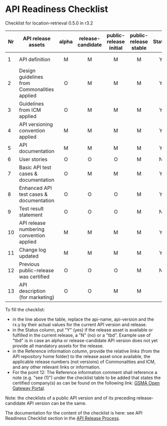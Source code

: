 # API Readiness Checklist

Checklist for location-retrieval 0.5.0 in r3.2

| Nr | API release assets                           | alpha | release-candidate | public-release<br>initial | public-release<br> stable | Status |                                         Reference information                                          |
|----|----------------------------------------------|:-----:|:-----------------:|:-------------------------:|:-------------------------:|:------:|:------------------------------------------------------------------------------------------------------:|
| 1  | API definition                               |   M   |         M         |             M             |             M             |   Y    |     [/code/API_definitions/location-retrieval.yaml](/code/API_definitions/location-retrieval.yaml)     |
| 2  | Design guidelines from Commonalities applied |   O   |         M         |             M             |             M             |   Y    |                                                  r3.3                                                  |
| 3  | Guidelines from ICM applied                  |   O   |         M         |             M             |             M             |   Y    |                                                  r3.3                                                  |
| 4  | API versioning convention applied            |   M   |         M         |             M             |             M             |   Y    |                                                                                                        |
| 5  | API documentation                            |   M   |         M         |             M             |             M             |   Y    |                                             inline in yaml                                             |
| 6  | User stories                                 |   O   |         O         |             O             |             M             |   N    |                                                                                                        |
| 7  | Basic API test cases & documentation         |   O   |         M         |             M             |             M             |   Y    | [/code/Test_definitions/location-retrieval.feature](/code/Test_definitions/location-retrieval.feature) |
| 8  | Enhanced API test cases & documentation      |   O   |         O         |             O             |             M             |   Y    | [/code/Test_definitions/location-retrieval.feature](/code/Test_definitions/location-retrieval.feature) |
| 9  | Test result statement                        |   O   |         O         |             O             |             M             |   N    |                  |
| 10 | API release numbering convention applied     |   M   |         M         |             M             |             M             |   Y    |                                                                                                        |
| 11 | Change log updated                           |   M   |         M         |             M             |             M             |   Y    |                                     [/CHANGELOG.md](/CHANGELOG.md)                                     |
| 12 | Previous public-release was certified        |   O   |         O         |             O             |             M             |   N    |                                                                                                        |
| 13 | API description (for marketing)              |   O   |         O         |    M    |    M   |      | [wiki link](https://lf-camaraproject.atlassian.net/wiki/x/AQBqBQ) |

To fill the checklist:

- in the line above the table, replace the api-name, api-version and the rx.y by their actual values for the current API version and release.
- in the Status column, put "Y" (yes) if the release asset is available or fulfilled in the current release, a "N" (no) or a "tbd". Example use of "tbd" is in case an alpha or release-candidate API version does not yet provide all mandatory assets for the release.
- in the Reference information column, provide the relative links (from the API repository home folder) to the release asset once available, the applicable release numbers (not versions) of Commonalities and ICM, and any other relevant links or information.
- For the point 12: The Reference information comment shall reference a note (e.g. "see (1)") under the checklist table to be added that states the certified company(s) as can be found on the following link: [GSMA Open Gateway Portal](https://open-gateway.gsma.com/).

Note: the checklists of a public API version and of its preceding release-candidate API version can be the same.

The documentation for the content of the checklist is here: see API Readiness Checklist section in the [API Release Process](https://lf-camaraproject.atlassian.net/wiki/x/jine).
